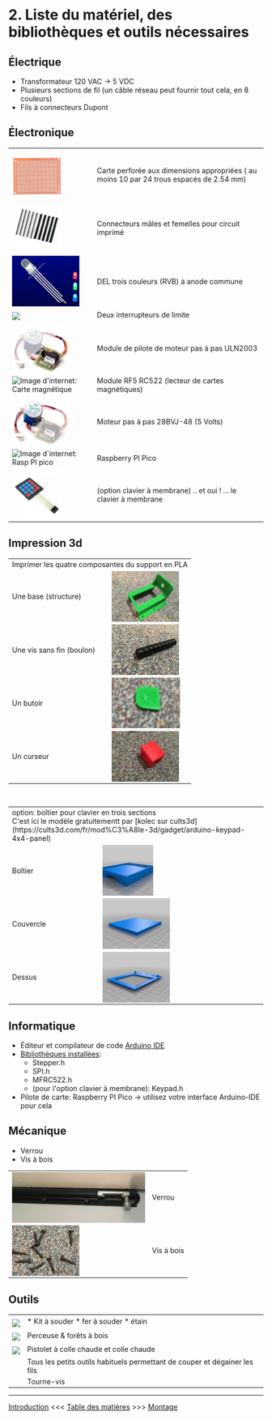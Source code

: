 # 2. Liste du matériel, des bibliothèques et outils nécessaires

## Électrique
* Transformateur 120 VAC -> 5 VDC
* Plusieurs sections de fil (un câble réseau peut fournir tout cela, en 8 couleurs)
* Fils à connecteurs Dupont

## Électronique

<table width="100%" border="0">
<tr><td><img src="../images/composants/CartePerforee.webp" align="middle" height="100" /></td><td>Carte perforée aux dimensions appropriées ( au moins 10 par 24 trous espacés de 2.54 mm)</td></tr>
<tr><td><img src="../images/composants/BrochesMontage.webp" height="100" align="middle" /></td><td>Connecteurs mâles et femelles pour circuit imprimé</td></tr>
<tr><td><img src="../images/composants/tri-color-led.jpg" height="100" align="middle" /></td><td>DEL trois couleurs (RVB) à anode commune</td></tr>
<tr><td><img src="https://ae01.alicdn.com/kf/HTB1zYRHNpXXXXcxaXXXq6xXFXXXB/1PCS-Endstop-Mechanical-Limit-Switches-3D-Printer-Switch-for-arduino-RAMPS-1-4.jpg" height="100" align="middle" /></td><td> Deux interrupteurs de limite</td></tr>
<tr><td><img src="../images/composants/controleur_evidence.jpg" height="100" align="middle" /> </td><td>Module de pilote de moteur pas à pas ULN2003</td></tr>
<tr><td><img src="https://external-content.duckduckgo.com/iu/?u=https%3A%2F%2Ftse1.mm.bing.net%2Fth%3Fid%3DOIP.Z8VwK4ozSmAyzHd_4jV9HgHaHa%26pid%3DApi&f=1&ipt=95ebf6e0bbe265e8812947de3e8391b4048b1301b2ddf30e26ec032f864f3014&ipo=images" height="100" alt="Image d'internet: Carte magnétique" align="middle" /></td><td>Module RF5 RC522  (lecteur de cartes magnétiques)</td></tr>
<tr><td><img src="../images/composants/moteur_evidence.jpg" height="100" align="middle" /></td><td>Moteur pas à pas 28BVJ-48 (5 Volts)</td></tr>
<tr><td><img src="https://www.electronics-lab.com/wp-content/uploads/2021/01/Hands_On_with_the_RP2040_and_Pico_the_First_In_House_Silicon_and_Microcontroller_From_Raspberry_Pi_Hackster_io.jpg " height="100" align="middle" alt="Image d`internet: Rasp PI pico" /></td><td>Raspberry PI Pico</td></tr>
<tr><td><img src="../images/composants/clavierMembrane_4x4.jpg" width="100" align="middle" alt="Image d'internet: Clavier à membrane" /></td><td>(option clavier à membrane) .. et oui ! ... le clavier à membrane</td></tr>

</table>
  
  

## Impression 3d
<table width="100%" border="0">
<tr><td colspan="2">Imprimer les quatre composantes du support en PLA</td></tr>
	<tr><td>Une base (structure)</td><td><img src="../images/impression3d/structure.jpg" height="100" align="middle" /></td></tr>
    <tr><td>Une vis sans fin (boulon)</td><td><img src="../images/impression3d/boulon.jpg" height="100" align="middle" /></td></tr>
    <tr><td>Un butoir</td><td><img src="../images/impression3d/butoir.jpg" height="100" align="middle" /></td></tr>
    <tr><td>Un curseur</td><td><img src="../images/impression3d/curseur.jpg" height="100" align="middle" /></td></tr>
</table>
<br />
<table width="100%" border="0">
<tr><td colspan="2">option: boîtier pour clavier en trois sections<br />C'est ici le modèle gratuitementt par [kolec sur cults3d](https://cults3d.com/fr/mod%C3%A8le-3d/gadget/arduino-keypad-4x4-panel)
	</td></tr>
    <tr><td>Boîtier</td><td><img src="../images/docs_02/clavier_boitier.jpg" height="100" align="middle" /></td></tr>
    <tr><td>Couvercle</td><td><img src="../images/docs_02/clavier_panneau.jpg" height="100" align="middle" /></td></tr>
	<tr><td>Dessus</td><td><img src="../images/docs_02/clavier_couvercle.jpg" height="100" align="middle" /></td></tr>
</td></tr>
</table>

## Informatique
* Éditeur et compilateur de code [Arduino IDE](https://www.arduino.cc/en/software)
* [Bibliothèques installées](../tree/main/src/bibliotheques): 
    * Stepper.h
    * SPI.h
    * MFRC522.h
    * (pour l'option clavier à membrane): Keypad.h
* Pilote de carte: Raspberry PI Pico -> utilisez votre interface Arduino-IDE pour cela

## Mécanique
* Verrou
* Vis à bois
<table>
<tr><td> <img src="../images/verrou.jpg" height="100" align="middle" /></td><td>Verrou</td></tr>	
<tr><td><img src="../images/visBois.jpg" height="100" align="middle" /></td><td>Vis à bois</td></tr>
</table>

## Outils
<table>
	<tr><td><img src="https://www.cdiscount.com/pdt2/6/0/7/1/700x700/mon4895179938607/rw/fer-a-souder-electronique-temperature-reglable-60w.jpg" height="100" align="middle" /></td><td>* Kit à souder  
    * fer à souder 
		* étain</td></tr>
<tr><td> <img src="https://www.cdiscount.com/pdt2/3/2/0/1/700x700/auc2008563793320/rw/xuy-15pcs-jeu-de-forets-a-bois-plat-a-pique-hexago.jpg" height="100" align="middle" /></td><td>Perceuse & forêts à bois</td></tr>
<tr><td><img src="https://www.malinelle.com/ressources/cache/imgcorner/3/9/39110_1_1024x1024.jpg" height="100" align="middle" /></td><td>Pistolet à colle chaude et colle chaude</td></tr>
<tr></td><td><td>Tous les petits outils habituels permettant de couper et dégainer les fils</td></tr>
<tr><td></td><td>Tourne-vis</td></tr>
</table>

---

[Introduction](01_Introduction_Presentation.md)  <<<  [Table des matières](README.md)   >>>    [Montage](03_Montage.md)
